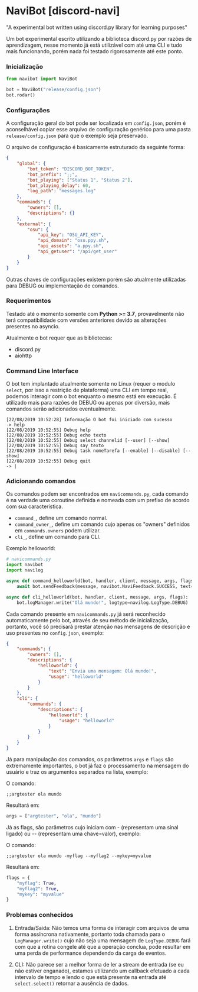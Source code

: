 # NaviBot [discord-navi]
"A experimental bot written using discord.py library for learning purposes"

Um bot experimental escrito utilizando a biblioteca discord.py por razões de aprendizagem, nesse momento já está utilizável com até uma CLI e tudo mais funcionando, porém nada foi testado rigorosamente até este ponto.

### Inicialização

```py
from navibot import NaviBot

bot = NaviBot("release/config.json")
bot.rodar()
```

### Configurações

A configuração geral do bot pode ser localizada em `config.json`, porém é aconselhável copiar esse arquivo de configuração genérico para uma pasta `release/config.json` para que o exemplo seja preservado.

O arquivo de configuração é basicamente estruturado da seguinte forma:

```json
{
	"global": {
		"bot_token": "DISCORD_BOT_TOKEN",
		"bot_prefix": ";;",
		"bot_playing": ["Status 1", "Status 2"],
		"bot_playing_delay": 60,
		"log_path": "messages.log"
	},
	"commands": {
		"owners": [],
		"descriptions": {}
	},
	"external": {
		"osu": {
			"api_key": "OSU_API_KEY",
			"api_domain": "osu.ppy.sh",
			"api_assets": "a.ppy.sh",
			"api_getuser": "/api/get_user"
		}
	}
}
```

Outras chaves de configurações existem porém são atualmente utilizadas para DEBUG ou implementação de comandos.

### Requerimentos

Testado até o momento somente com **Python >= 3.7**, provavelmente não terá compatibilidade com versões anteriores devido as alterações presentes no asyncio.

Atualmente o bot requer que as bibliotecas:

* discord.py
* aiohttp

### Command Line Interface

O bot tem implantado atualmente somente no Linux (requer o modulo `select`, por isso a restrição de plataforma) uma CLI em tempo real, podemos interagir com o bot enquanto o mesmo está em execução. É utilizado mais para razões de DEBUG ou apenas por diversão, mais comandos serão adicionados eventualmente.

```
[22/08/2019 10:52:28] Informação O bot foi iniciado com sucesso
-> help
[22/08/2019 10:52:55] Debug help
[22/08/2019 10:52:55] Debug echo texto
[22/08/2019 10:52:55] Debug select channelid [--user] [--show]
[22/08/2019 10:52:55] Debug say texto
[22/08/2019 10:52:55] Debug task nomeTarefa [--enable] [--disable] [--show]
[22/08/2019 10:52:55] Debug quit
-> |
```

### Adicionando comandos

Os comandos podem ser encontrados em `navicommands.py`, cada comando é na verdade uma coroutine definida e nomeada com um prefixo de acordo com sua característica.

* `command_`, define um comando normal.
* `command_owner_`, define um comando cujo apenas os "owners" definidos em `commands.owners` podem utilizar.
* `cli_`, define um comando para CLI.

Exemplo helloworld:

```py
# navicommands.py
import navibot
import navilog

async def command_helloworld(bot, handler, client, message, args, flags):
	await bot.sendFeedback(message, navibot.NaviFeedback.SUCCESS, text="Olá mundo!")

async def cli_helloworld(bot, handler, client, message, args, flags):
	bot.logManager.write("Olá mundo!", logtype=navilog.LogType.DEBUG)
```

Cada comando presente em `navicommands.py` já será reconhecido automaticamente pelo bot, através de seu método de inicialização, portanto, você só precisará prestar atenção nas mensagens de descrição e uso presentes no `config.json`, exemplo:

```json
{
	"commands": {
		"owners": [],
		"descriptions": {
			"helloworld": {
				"text": "Envia uma mensagem: Olá mundo!",
				"usage": "helloworld"
			}
		}
	},
	"cli": {
		"commands": {
			"descriptions": {
				"helloworld": {
					"usage": "helloworld"
				}
			}
		}
	}
}
``` 

Já para manipulação dos comandos, os parâmetros `args` e `flags` são extremamente importantes, o bot já faz o processamento na mensagem do usuário e traz os argumentos separados na lista, exemplo:

O comando:

`;;argtester ola mundo`

Resultará em:

```py
args = ["argtester", "ola", "mundo"]
```

Já as flags, são parâmetros cujo iniciam com - (representam uma sinal ligado) ou -- (representam uma chave=valor), exemplo:

O comando:

`;;argtester ola mundo -myflag --myflag2 --mykey=myvalue`

Resultará em:

```py
flags = {
	"myflag": True,
	"myflag2": True,
	"mykey": "myvalue"
}
```

### Problemas conhecidos

1. Entrada/Saida: Não temos uma forma de interagir com arquivos de uma forma assíncrona nativamente, portanto toda chamada para o `LogManager.write()` cujo não seja uma mensagem de `LogType.DEBUG` fará com que a rotina congele até que a operação conclua, pode resultar em uma perda de performance dependendo da carga de eventos.

2. CLI: Não parece ser a melhor forma de ler a stream de entrada (se eu não estiver enganado), estamos utilizando um callback efetuado a cada intervalo de tempo e lendo o que está presente na entrada até `select.select()` retornar a ausência de dados.
